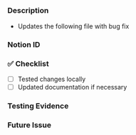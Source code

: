 ## <!-- Replace this with the Title of the PR -->

### Description
<!-- Please provide a summary of the changes in bullet points them. -->
- Updates the following file with bug fix <!-- Example -->

### Notion ID
<!-- Attach the notion ID here
Also put it in the name of the PR for uniformity as we have been doing so far -->


### ✅ Checklist
- [ ] Tested changes locally
- [ ] Updated documentation if necessary

### Testing Evidence 
<!-- Please provide visual changes of whatever is done.
If backend is changed provide proof of running in terminal. -->

### Future Issue
<!-- This can be like None created or
This PR creates the following bug which can be fixed in the next upcoming PR. -->